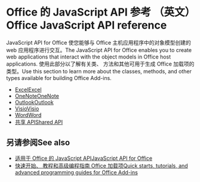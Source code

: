 # <a name="office-javascript-api-reference"></a><span data-ttu-id="8e692-101">Office 的 JavaScript API 参考 （英文）</span><span class="sxs-lookup"><span data-stu-id="8e692-101">Office JavaScript API reference</span></span>

<span data-ttu-id="8e692-102">JavaScript API for Office 使您能够与 Office 主机应用程序中的对象模型创建的 web 应用程序进行交互。</span><span class="sxs-lookup"><span data-stu-id="8e692-102">The JavaScript API for Office enables you to create web applications that interact with the object models in Office host applications.</span></span> <span data-ttu-id="8e692-103">使用此部分以了解有关类、 方法和其他可用于生成 Office 加载项的类型。</span><span class="sxs-lookup"><span data-stu-id="8e692-103">Use this section to learn more about the classes, methods, and other types available for building Office Add-ins.</span></span>

- [<span data-ttu-id="8e692-104">Excel</span><span class="sxs-lookup"><span data-stu-id="8e692-104">Excel</span></span>](https://docs.microsoft.com/javascript/api/excel?view=office-js)
- [<span data-ttu-id="8e692-105">OneNote</span><span class="sxs-lookup"><span data-stu-id="8e692-105">OneNote</span></span>](https://docs.microsoft.com/javascript/api/onenote?view=office-js)
- [<span data-ttu-id="8e692-106">Outlook</span><span class="sxs-lookup"><span data-stu-id="8e692-106">Outlook</span></span>](https://docs.microsoft.com/javascript/api/outlook?view=office-js)
- [<span data-ttu-id="8e692-107">Visio</span><span class="sxs-lookup"><span data-stu-id="8e692-107">Visio</span></span>](https://docs.microsoft.com/javascript/api/visio?view=office-js)
- [<span data-ttu-id="8e692-108">Word</span><span class="sxs-lookup"><span data-stu-id="8e692-108">Word</span></span>](https://docs.microsoft.com/javascript/api/word?view=office-js)
- [<span data-ttu-id="8e692-109">共享 API</span><span class="sxs-lookup"><span data-stu-id="8e692-109">Shared API</span></span>](https://docs.microsoft.com/javascript/api/office?view=office-js)

## <a name="see-also"></a><span data-ttu-id="8e692-110">另请参阅</span><span class="sxs-lookup"><span data-stu-id="8e692-110">See also</span></span>

- [<span data-ttu-id="8e692-111">适用于 Office 的 JavaScript API</span><span class="sxs-lookup"><span data-stu-id="8e692-111">JavaScript API for Office</span></span>](https://docs.microsoft.com/javascript/office/javascript-api-for-office?view=office-js)
- [<span data-ttu-id="8e692-112">快速开始、 教程和高级编程指南 Office 加载项</span><span class="sxs-lookup"><span data-stu-id="8e692-112">Quick starts, tutorials, and advanced programming guides for Office Add-ins</span></span>](https://docs.microsoft.com/office/dev/add-ins/overview/office-add-ins?view=office-js)
